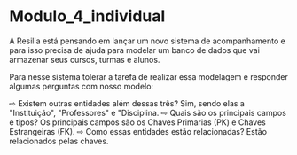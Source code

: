 # Modulo_4_individual
A Resilia está pensando em lançar um novo sistema de acompanhamento e para isso precisa de ajuda para modelar um banco de dados que vai armazenar seus cursos, turmas e alunos.

Para nesse sistema tolerar a tarefa de realizar essa modelagem
e responder algumas perguntas com nosso modelo:

⇨ Existem outras entidades além dessas três? Sim, sendo elas a "Instituição", "Professores" e "Disciplina.
⇨ Quais são os principais campos e tipos? Os principais campos são os Chaves Primarias (PK) e Chaves Estrangeiras (FK).
⇨ Como essas entidades estão relacionadas? Estão relacionados pelas chaves.
